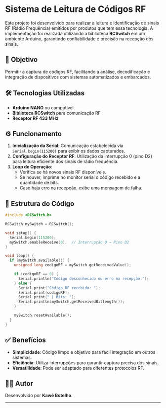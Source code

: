 # Sistema de Leitura de Códigos RF

Este projeto foi desenvolvido para realizar a leitura e identificação de sinais RF (Rádio Frequência) emitidos por produtos que tem essa tecnologia. A implementação foi realizada utilizando a biblioteca **RCSwitch** em um ambiente Arduino, garantindo confiabilidade e precisão na recepção dos sinais.

## 🎯 Objetivo

Permitir a captura de códigos RF, facilitando a análise, decodificação e integração de dispositivos com sistemas automatizados e embarcados.

## 🛠️ Tecnologias Utilizadas

- **Arduino NANO** ou compatível
- **Biblioteca RCSwitch** para comunicação RF
- **Receptor RF 433 MHz**
  
## ⚙️ Funcionamento

1. **Inicialização da Serial**: Comunicação estabelecida via `Serial.begin(115200)` para exibir os dados capturados.
2. **Configuração do Receptor RF**: Utilização da interrupção 0 (pino D2) para leitura eficiente dos sinais de rádio frequência.
3. **Loop de Operação**:
   - Verifica se há novos sinais RF disponíveis.
   - Se houver, imprime no monitor serial o código recebido e a quantidade de bits.
   - Caso haja erro na recepção, exibe uma mensagem de falha.

## 📝 Estrutura do Código

```cpp
#include <RCSwitch.h>

RCSwitch mySwitch = RCSwitch();

void setup() {
  Serial.begin(115200);
  mySwitch.enableReceive(0);  // Interrupção 0 → Pino D2
}

void loop() {
  if (mySwitch.available()) {
    unsigned long codigoRF = mySwitch.getReceivedValue();

    if (codigoRF == 0) {
      Serial.println("Código desconhecido ou erro na recepção.");
    } else {
      Serial.print("Código RF recebido: ");
      Serial.print(codigoRF);
      Serial.print(" | Bits: ");
      Serial.println(mySwitch.getReceivedBitlength());
    }

    mySwitch.resetAvailable();
  }
}
```

## ✅ Benefícios

- **Simplicidade**: Código limpo e objetivo para fácil integração em outros sistemas.
- **Eficiência**: Utiliza interrupções para garantir captura precisa dos sinais.
- **Versatilidade**: Pode ser adaptado para diferentes protocolos RF.

## 👨‍💻 Autor

Desenvolvido por **Kawê Botelho**.

---
